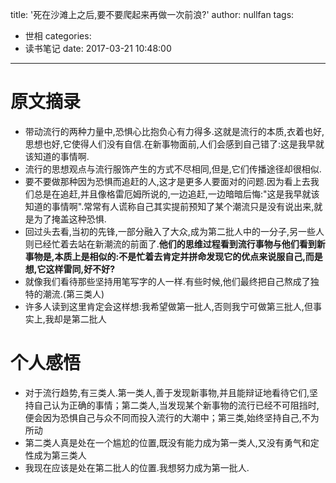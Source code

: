 title: '死在沙滩上之后,要不要爬起来再做一次前浪?'
author: nullfan
tags:
  - 世相
categories:
  - 读书笔记
date: 2017-03-21 10:48:00
---
# 原文摘录  
* 带动流行的两种力量中,恐惧心比抱负心有力得多.这就是流行的本质,衣着也好,思想也好,它使得人们没有自信.在新事物面前,人们会感到自己错了:这是我早就该知道的事情啊.  
* 流行的思想观点与流行服饰产生的方式不尽相同,但是,它们传播途径却很相似.  
* 要不要做那种因为恐惧而追赶的人,这才是更多人要面对的问题.因为看上去我们总是在追赶,并且像格雷厄姆所说的,一边追赶,一边暗暗后悔:"这是我早就该知道的事情啊".常常有人谎称自己其实提前预知了某个潮流只是没有说出来,就是为了掩盖这种恐惧.  
* 回过头去看,当初的先锋,一部分融入了大众,成为第二批人中的一分子,另一些人则已经忙着去站在新潮流的前面了.**他们的思维过程看到流行事物与他们看到新事物是,本质上是相似的:不是忙着去肯定并拼命发现它的优点来说服自己,而是想,它这样雷同,好不好?**  
* 就像我们看待那些坚持用笔写字的人一样.有些时候,他们最终把自己熬成了独特的潮流.(第三类人)  
* 许多人读到这里肯定会这样想:我希望做第一批人,否则我宁可做第三批人,但事实上,我却是第二批人  

# 个人感悟  
* 对于流行趋势,有三类人.第一类人,善于发现新事物,并且能辩证地看待它们,坚持自己认为正确的事情；第二类人,当发现某个新事物的流行已经不可阻挡时,便会因为恐惧自己与众不同而投入流行的大潮中；第三类,始终坚持自己,不为所动  
* 第二类人真是处在一个尴尬的位置,既没有能力成为第一类人,又没有勇气和定性成为第三类人  
* 我现在应该是处在第二批人的位置.我想努力成为第一批人.   
